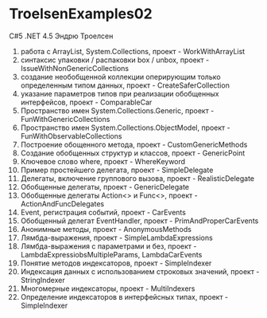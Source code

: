 # TroelsenExamples02
C#5 .NET 4.5 Эндрю Троелсен

1) работа с ArrayList, System.Collections, проект - WorkWithArrayList
2) синтаксис упаковки / распаковки box / unbox, проект - IssueWithNonGenericCollections
3) создание необобщенной коллекции оперирующим только определенным типом данных, проект - CreateSaferCollection
4) указание параметров типов при реализации обобщенных интерфейсов, проект - ComparableCar
5) Пространство имен System.Collections.Generic, проект - FunWithGenericCollections
6) Пространство имен System.Collections.ObjectModel, проект - FunWithObservableCollections
7) Построение обощенного метода, проект - CustomGenericMethods
8) Создание обобщенных структур и классов, проект - GenericPoint
9) Ключевое слово where, проект - WhereKeyword
10) Пример простейшего делегата, проект - SimpleDelegate
11) Делегаты, включение группового вызова, проект - RealisticDelegate
12) Обобщенные делегаты, проект - GenericDelegate
13) Обобщенные делегаты Action<> и Func<>, проект - ActionAndFuncDelegates
14) Event, регистрация событий, проект - CarEvents
15) Обобщенный делегат EventHandler<T>, проект - PrimAndProperCarEvents
16) Анонимные методы, проект - AnonymousMethods
17) Лямбда-выражения, проект - SimpleLambdaExpressions
18) Лямбда-выражения с параметрами и без, проект - LambdaExpressiobsMultipleParams, LambdaCarEvents
19) Понятие методов индексаторов, проект - SimpleIndexer
20) Индексация данных с использованием строковых значений, проект - StringIndexer
21) Многомерные индексаторы, проект - MultiIndexers
22) Определение индексаторов в интерфейсных типах, проект - SimpleIndexer
